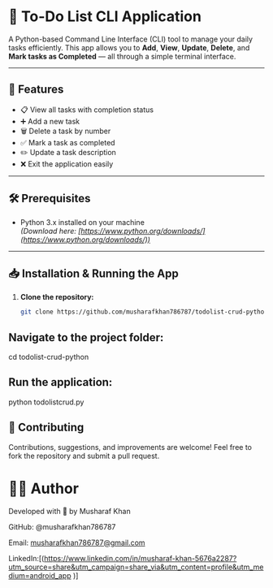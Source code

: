# 📝 To-Do List CLI Application

A Python-based Command Line Interface (CLI) tool to manage your daily tasks efficiently. This app allows you to **Add**, **View**, **Update**, **Delete**, and **Mark tasks as Completed** — all through a simple terminal interface.

---

## 🚀 Features

- 📋 View all tasks with completion status
- ➕ Add a new task
- 🗑️ Delete a task by number
- ✅ Mark a task as completed
- ✏️ Update a task description
- ❌ Exit the application easily

---

## 🛠️ Prerequisites

- Python 3.x installed on your machine  
  _(Download here: [https://www.python.org/downloads/](https://www.python.org/downloads/))_

---

## 📥 Installation & Running the App

1. **Clone the repository:**

   ```bash
   git clone https://github.com/musharafkhan786787/todolist-crud-python.git

## Navigate to the project folder:

   cd todolist-crud-python

## Run the application:

python todolistcrud.py

## 🤝 Contributing
Contributions, suggestions, and improvements are welcome!
Feel free to fork the repository and submit a pull request.

# 👨‍💻 Author
Developed with 💙 by Musharaf Khan

GitHub: @musharafkhan786787

Email: musharafkhan786787@gmail.com

LinkedIn:[(https://www.linkedin.com/in/musharaf-khan-5676a2287?utm_source=share&utm_campaign=share_via&utm_content=profile&utm_medium=android_app )]
   
